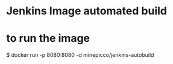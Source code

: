 # Jenkins Image automated build


# to run the image

 $ docker run -p 8080:8080 -d minepicco/jenkins-autobuild
